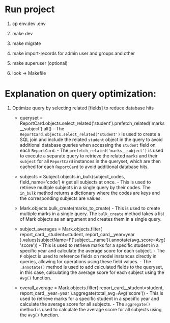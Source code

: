 # Run project
1. cp env.dev .env
2. make dev 
3. make migrate
4. make import-records for admin user and groups and other
5. make superuser (optional)

6. look -> Makefile

# Explanation on query optimization:

1. Optimize query by selecting related [fields] to reduce database hits
    - queryset = ReportCard.objects.select_related('student').prefetch_related('marks__subject').all()
            - The `ReportCard.objects.select_related('student')` is used to create a SQL join and include the related `student` object in the query to avoid additional database    queries when accessing the `student` field on each `ReportCard`.
            - The `prefetch_related('marks__subject')` is used to execute a separate query to retrieve the related `marks` and their `subject` for all `ReportCard` instances in the queryset, which are then cached for each `ReportCard` to avoid additional database hits.

    - subjects = Subject.objects.in_bulk(subject_codes, field_name='code') # get all subjects at once.
            - This is used to retrieve multiple subjects in a single query by their codes. The `in_bulk` method returns a dictionary where the codes are keys and the corresponding subjects are values.

    - Mark.objects.bulk_create(marks_to_create)
            - This is used to create multiple marks in a single query. The `bulk_create` method takes a list of Mark objects as an argument and creates them in a single query.

    - subject_averages = Mark.objects.filter(
            report_card__student=student,
            report_card__year=year
        ).values(subjectName=F('subject__name')).annotate(avg_score=Avg('score'))
            - This is used to retrieve marks for a specific student in a specific year and calculate the average score for each subject.
            - The `F` object is used to reference fields on model instances directly in queries, allowing for operations using these field values.
            - The `.annotate()` method is used to add calculated fields to the queryset, in this case, calculating the average score for each subject using the `Avg()` function.
            
    - overall_average = Mark.objects.filter(
            report_card__student=student,
            report_card__year=year
        ).aggregate(total_avg=Avg('score'))
            - This is used to retrieve marks for a specific student in a specific year and calculate the average score for all subjects.
            - The `aggregate()` method is used to calculate the average score for all subjects using the `Avg()` function.
